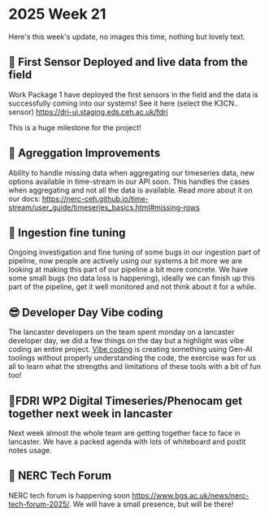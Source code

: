 # 2025 Week 21

Here's this week's update, no images this time, nothing but lovely text.

## 🥳 First Sensor Deployed and live data from the field

Work Package 1 have deployed the first sensors in the field and the data is successfully coming into our systems!
See it here (select the K3CN.. sensor) https://dri-ui.staging.eds.ceh.ac.uk/fdri

This is a huge milestone for the project!

## 🐛 Agreggation Improvements

Ability to handle missing data when aggregating our timeseries data, new options available in time-stream in our API soon. This handles the cases when aggregating and not all the data is available.
Read more about it on our docs: https://nerc-ceh.github.io/time-stream/user_guide/timeseries_basics.html#missing-rows 

## 🐛 Ingestion fine tuning

Ongoing investigation and fine tuning of some bugs in our ingestion part of pipeline, now people are actively using our systems a bit more we are looking at making this part of our pipeline a bit more concrete.
We have some small bugs (no data loss is happening), ideally we can finish up this part of the pipeline, get it well monitored and not think about it for a while.

## 😎 Developer Day Vibe coding

The lancaster developers on the team spent monday on a lancaster developer day, we did a few things on the day but a highlight was vibe coding an entire project.
[Vibe coding](https://en.wikipedia.org/wiki/Vibe_coding) is creating something using Gen-AI toolings without properly understanding the code, the exercise was for us all to learn what the strengths and limitations of these tools with a bit of fun too!

## 🌹FDRI WP2 Digital Timeseries/Phenocam get together next week in lancaster

Next week almost the whole team are getting together face to face in lancaster. We have a packed agenda with lots of whiteboard and postit notes usage.

## 🔑 NERC Tech Forum

NERC tech forum is happening soon https://www.bgs.ac.uk/news/nerc-tech-forum-2025/.
We will have a small presence, but will be there!

